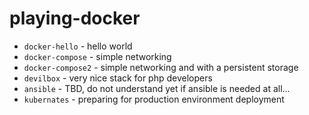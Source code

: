 # playing-docker

* `docker-hello` - hello world
* `docker-compose` - simple networking
* `docker-compose2` - simple networking and with a persistent storage
* `devilbox` - very nice stack for php developers
* `ansible` - TBD, do not understand yet if ansible is needed at all...
* `kubernates` - preparing for production environment deployment
